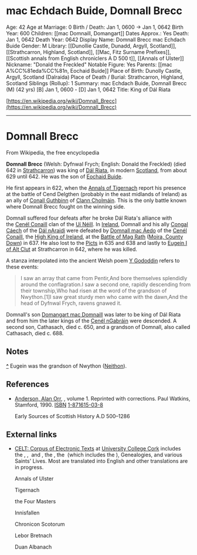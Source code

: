 # mac Echdach Buide, Domnall Brecc

Age: 42
Age at Marriage: 0
Birth / Death: Jan 1, 0600 → Jan 1, 0642
Birth Year: 600
Children: [[mac Domnaill, Domangart]]
Dates Approx.: Yes
Death: Jan 1, 0642
Death Year: 0642
Display Name: Domnall Brecc mac Echdach Buide
Gender: M
Library: [[Dunollie Castle, Dunadd, Argyll, Scotland]], [[Strathcarron, Highland, Scotland]], [[Mac, Fitz Surname Prefixes]], [[Scottish annals from English chroniclers A D 500 t]], [[Annals of Ulster]]
Nickname: "Donald the Freckled"
Notable Figure: Yes
Parents: [[mac A%CC%81eda%CC%81n, Eochaid Buide]]
Place of Birth: Dunolly Castle, Argyll, Scotland (Dalraida)
Place of Death / Burial: Strathcarron, Highland, Scotland
Siblings (Rollup): 1
Summary: mac Echdach Buide, Domnall Brecc (M) (42 yrs)
[B] Jan 1, 0600 - [D] Jan 1, 0642
Title: King of Dál Riata

[https://en.wikipedia.org/wiki/Domnall_Brecc](https://en.wikipedia.org/wiki/Domnall_Brecc)

---

# Domnall Brecc

From Wikipedia, the free encyclopedia

**Domnall Brecc** (Welsh: Dyfnwal Frych; English: Donald the Freckled) (died 642 in [Strathcarron](https://en.wikipedia.org/wiki/River_Carron_(Forth))) was king of [Dál Riata](https://en.wikipedia.org/wiki/D%C3%A1l_Riata), in modern [Scotland](https://en.wikipedia.org/wiki/Scotland), from about 629 until 642. He was the son of [Eochaid Buide](https://en.wikipedia.org/wiki/Eochaid_Buide).

He first appears in 622, when the [Annals of Tigernach](https://en.wikipedia.org/wiki/Annals_of_Tigernach) report his presence at the battle of Cend Delgthen (probably in the east midlands of Ireland) as an ally of [Conall Guthbinn](https://en.wikipedia.org/wiki/Conall_Guthbinn) of [Clann Cholmáin](https://en.wikipedia.org/wiki/Clann_Cholm%C3%A1in). This is the only battle known where Domnall Brecc fought on the winning side.

Domnall suffered four defeats after he broke Dál Riata's alliance with the [Cenél Conaill](https://en.wikipedia.org/wiki/Cen%C3%A9l_Conaill) clan of the [Uí Néill](https://en.wikipedia.org/wiki/U%C3%AD_N%C3%A9ill). In [Ireland](https://en.wikipedia.org/wiki/Ireland), Domnall and his ally [Congal Cáech](https://en.wikipedia.org/wiki/Congal_C%C3%A1ech) of the [Dál nAraidi](https://en.wikipedia.org/wiki/D%C3%A1l_nAraidi) were defeated by [Domnall mac Áedo](https://en.wikipedia.org/wiki/Domnall_mac_%C3%81edo) of the [Cenél Conaill](https://en.wikipedia.org/wiki/Cen%C3%A9l_Conaill), the [High King of Ireland](https://en.wikipedia.org/wiki/High_King_of_Ireland), at the [Battle of Mag Rath](https://en.wikipedia.org/wiki/Battle_of_Mag_Rath) ([Moira, County Down](https://en.wikipedia.org/wiki/Moira,_County_Down)) in 637. He also lost to the [Picts](https://en.wikipedia.org/wiki/Picts) in 635 and 638 and lastly to [Eugein I of Alt Clut](https://en.wikipedia.org/wiki/Eugein_I_of_Alt_Clut) at Strathcarron in 642, where he was killed.

A stanza interpolated into the ancient Welsh poem [Y Gododdin](https://en.wikipedia.org/wiki/Y_Gododdin) refers to these events:

> I saw an array that came from Pentir,And bore themselves splendidly around the conflagration.I saw a second one, rapidly descending from their township,Who had risen at the word of the grandson of Nwython.[1]I saw great sturdy men who came with the dawn,And the head of Dyfnwal Frych, ravens gnawed it.

Domnall's son [Domangart mac Domnaill](https://en.wikipedia.org/wiki/Domangart_mac_Domnaill) was later to be king of Dál Riata and from him the later kings of the [Cenél nGabráin](https://en.wikipedia.org/wiki/Cen%C3%A9l_nGabr%C3%A1in) were descended. A second son, Cathasach, died c. 650, and a grandson of Domnall, also called Cathasach, died c. 688.

## Notes

**[^](https://en.wikipedia.org/wiki/Domnall_Brecc#cite_ref-1)** Eugein was the grandson of Nwython ([Neithon](https://en.wikipedia.org/wiki/Neithon_of_Alt_Clut)).

## References

- [Anderson, Alan Orr](https://en.wikipedia.org/wiki/Alan_Orr_Anderson), , volume 1. Reprinted with corrections. Paul Watkins, Stamford, 1990. [ISBN](https://en.wikipedia.org/wiki/ISBN_(identifier)) [1-871615-03-8](https://en.wikipedia.org/wiki/Special:BookSources/1-871615-03-8)

    Early Sources of Scottish History A.D 500–1286

## External links

- [CELT: Corpus of Electronic Texts](http://celt.ucc.ie/index.html) at [University College Cork](http://www.ucc.ie/) includes the , ,  and , the , the  (which includes the ), Genealogies, and various Saints' Lives. Most are translated into English and other translations are in progress.

    Annals of Ulster

    Tigernach

    the Four Masters

    Innisfallen

    Chronicon Scotorum

    Lebor Bretnach

    Duan Albanach